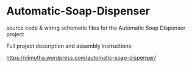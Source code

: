 # Automatic-Soap-Dispenser
source code &amp; wiring schematic files for the Automatic Soap Dispenser project

Full project description and assembly instructions:

https://dimotha.wordpress.com/automatic-soap-dispenser/
